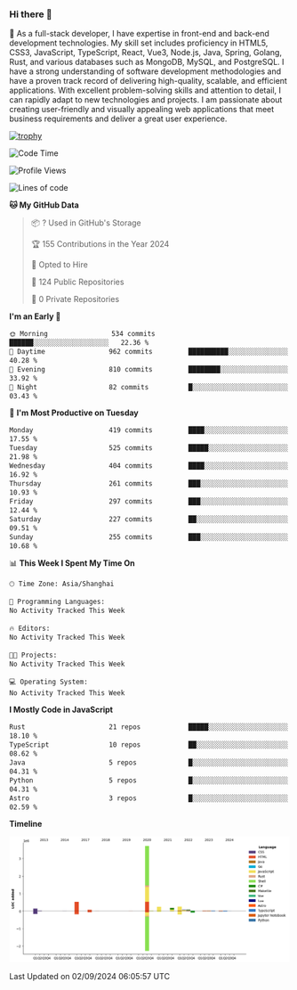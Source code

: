 ### Hi there 👋

🌱 As a full-stack developer, I have expertise in front-end and back-end development technologies. My skill set includes proficiency in HTML5, CSS3, JavaScript, TypeScript, React, Vue3, Node.js, Java, Spring, Golang, Rust, and various databases such as MongoDB, MySQL, and PostgreSQL. I have a strong understanding of software development methodologies and have a proven track record of delivering high-quality, scalable, and efficient applications. With excellent problem-solving skills and attention to detail, I can rapidly adapt to new technologies and projects. I am passionate about creating user-friendly and visually appealing web applications that meet business requirements and deliver a great user experience.

[![trophy](https://github-profile-trophy.vercel.app/?username=elton&rank=SECRET,SSS,SS,S,AAA,AA,A&theme=onedark&no-frame=true&margin-w=10)](https://github.com/ryo-ma/github-profile-trophy)

<!--START_SECTION:waka-->
![Code Time](http://img.shields.io/badge/Code%20Time-1%2C390%20hrs%202%20mins-blue)

![Profile Views](http://img.shields.io/badge/Profile%20Views-0-blue)

![Lines of code](https://img.shields.io/badge/From%20Hello%20World%20I%27ve%20Written-5.5%20million%20lines%20of%20code-blue)

**🐱 My GitHub Data** 

> 📦 ? Used in GitHub's Storage 
 > 
> 🏆 155 Contributions in the Year 2024
 > 
> 💼 Opted to Hire
 > 
> 📜 124 Public Repositories 
 > 
> 🔑 0 Private Repositories 
 > 
**I'm an Early 🐤** 

```text
🌞 Morning                534 commits         ██████░░░░░░░░░░░░░░░░░░░   22.36 % 
🌆 Daytime                962 commits         ██████████░░░░░░░░░░░░░░░   40.28 % 
🌃 Evening                810 commits         ████████░░░░░░░░░░░░░░░░░   33.92 % 
🌙 Night                  82 commits          █░░░░░░░░░░░░░░░░░░░░░░░░   03.43 % 
```
📅 **I'm Most Productive on Tuesday** 

```text
Monday                   419 commits         ████░░░░░░░░░░░░░░░░░░░░░   17.55 % 
Tuesday                  525 commits         █████░░░░░░░░░░░░░░░░░░░░   21.98 % 
Wednesday                404 commits         ████░░░░░░░░░░░░░░░░░░░░░   16.92 % 
Thursday                 261 commits         ███░░░░░░░░░░░░░░░░░░░░░░   10.93 % 
Friday                   297 commits         ███░░░░░░░░░░░░░░░░░░░░░░   12.44 % 
Saturday                 227 commits         ██░░░░░░░░░░░░░░░░░░░░░░░   09.51 % 
Sunday                   255 commits         ███░░░░░░░░░░░░░░░░░░░░░░   10.68 % 
```


📊 **This Week I Spent My Time On** 

```text
🕑︎ Time Zone: Asia/Shanghai

💬 Programming Languages: 
No Activity Tracked This Week

🔥 Editors: 
No Activity Tracked This Week

🐱‍💻 Projects: 
No Activity Tracked This Week

💻 Operating System: 
No Activity Tracked This Week
```

**I Mostly Code in JavaScript** 

```text
Rust                     21 repos            █████░░░░░░░░░░░░░░░░░░░░   18.10 % 
TypeScript               10 repos            ██░░░░░░░░░░░░░░░░░░░░░░░   08.62 % 
Java                     5 repos             █░░░░░░░░░░░░░░░░░░░░░░░░   04.31 % 
Python                   5 repos             █░░░░░░░░░░░░░░░░░░░░░░░░   04.31 % 
Astro                    3 repos             █░░░░░░░░░░░░░░░░░░░░░░░░   02.59 % 
```



**Timeline**

![Lines of Code chart](https://raw.githubusercontent.com/elton/elton/main/assets/bar_graph.png)


 Last Updated on 02/09/2024 06:05:57 UTC
<!--END_SECTION:waka-->

<!--
**elton/elton** is a ✨ _special_ ✨ repository because its `README.md` (this file) appears on your GitHub profile.

Here are some ideas to get you started:

- 🔭 I’m currently working on ...
- 🌱 I’m currently learning ...
- 👯 I’m looking to collaborate on ...
- 🤔 I’m looking for help with ...
- 💬 Ask me about ...
- 📫 How to reach me: ...
- 😄 Pronouns: ...
- ⚡ Fun fact: ...
-->
